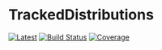# TrackedDistributions

[![Latest](https://img.shields.io/badge/docs-latest-blue.svg)](https://research.pages.invenia.ca/TrackedDistributions.jl/)
[![Build Status](https://gitlab.invenia.ca/invenia/TrackedDistributions.jl/badges/master/build.svg)](https://gitlab.invenia.ca/invenia/TrackedDistributions.jl/commits/master)
[![Coverage](https://gitlab.invenia.ca/invenia/TrackedDistributions.jl/badges/master/coverage.svg)](https://gitlab.invenia.ca/invenia/TrackedDistributions.jl/commits/master)
